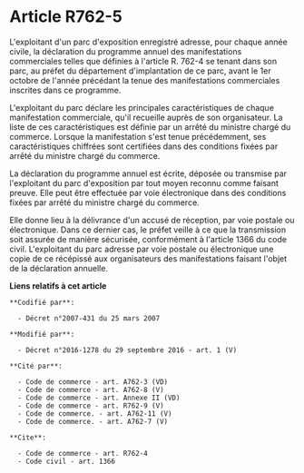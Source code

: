 # Article R762-5

L'exploitant d'un parc d'exposition enregistré adresse, pour chaque année civile, la déclaration du programme annuel des
manifestations commerciales telles que définies à l'article R. 762-4 se tenant dans son parc, au préfet du département
d'implantation de ce parc, avant le 1er octobre de l'année précédant la tenue des manifestations commerciales inscrites dans
ce programme. 

L'exploitant du parc déclare les principales caractéristiques de chaque manifestation commerciale, qu'il recueille auprès de
son organisateur. La liste de ces caractéristiques est définie par un arrêté du ministre chargé du commerce. Lorsque la
manifestation s'est tenue précédemment, ses caractéristiques chiffrées sont certifiées dans des conditions fixées par arrêté
du ministre chargé du commerce. 

La déclaration du programme annuel est écrite, déposée ou transmise par l'exploitant du parc d'exposition par tout moyen
reconnu comme faisant preuve. Elle peut être effectuée par voie électronique dans des conditions fixées par arrêté du
ministre chargé du commerce. 

Elle donne lieu à la délivrance d'un accusé de réception, par voie postale ou électronique. Dans ce dernier cas, le préfet
veille à ce que la transmission soit assurée de manière sécurisée, conformément à l'article 1366 du code civil. L'exploitant
du parc adresse par voie postale ou électronique une copie de ce récépissé aux organisateurs des manifestations faisant
l'objet de la déclaration annuelle.

**Liens relatifs à cet article**

	**Codifié par**:

	  - Décret n°2007-431 du 25 mars 2007

	**Modifié par**:

	  - Décret n°2016-1278 du 29 septembre 2016 - art. 1 (V)

	**Cité par**:

	  - Code de commerce - art. A762-3 (VD)
	  - Code de commerce - art. A762-8 (V)
	  - Code de commerce - art. Annexe II (VD)
	  - Code de commerce - art. R762-9 (V)
	  - Code de commerce. - art. A762-11 (V)
	  - Code de commerce. - art. A762-7 (V)

	**Cite**:

	  - Code de commerce - art. R762-4
	  - Code civil - art. 1366
